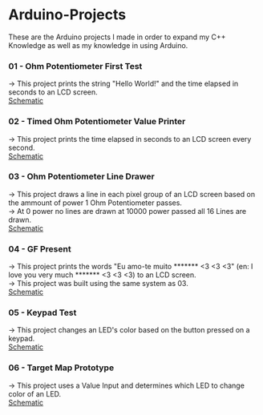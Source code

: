 # Arduino-Projects

These are the Arduino projects I made in order to expand my C++ Knowledge as well as my knowledge in using Arduino.

### 01 - Ohm Potentiometer First Test
-> This project prints the string "Hello World!" and the time elapsed in seconds to an LCD screen.<br/>
[Schematic](https://www.tinkercad.com/things/dw9KTp7mLu9)

### 02 - Timed Ohm Potentiometer Value Printer
-> This project prints the time elapsed in seconds to an LCD screen every second.<br/>
[Schematic](https://www.tinkercad.com/things/dw9KTp7mLu9)

### 03 - Ohm Potentiometer Line Drawer
-> This project draws a line in each pixel group of an LCD screen based on the ammount of power 1 Ohm Potentiometer passes.<br/>
-> At 0 power no lines are drawn at 10000 power passed all 16 Lines are drawn.<br/>
[Schematic](https://www.tinkercad.com/things/dw9KTp7mLu9)

### 04 - GF Present
-> This project prints the words "Eu amo-te muito ******* <3 <3 <3" (en: I love you very much ******* <3 <3 <3) to an LCD screen.<br/>
-> This project was built using the same system as 03.<br/>
[Schematic](https://www.tinkercad.com/things/i39uBhVvC7H)

### 05 - Keypad Test
-> This project changes an LED's color based on the button pressed on a keypad.<br/>
[Schematic](https://www.tinkercad.com/things/dBv6NOkKWGg)

### 06 - Target Map Prototype
-> This project uses a Value Input and determines which LED to change color of an LED. <br/>
[Schematic](https://www.tinkercad.com/things/2TzeFd4ywU8)
